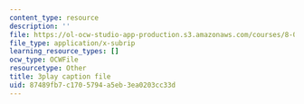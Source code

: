 ```yaml
---
content_type: resource
description: ''
file: https://ol-ocw-studio-app-production.s3.amazonaws.com/courses/8-01sc-classical-mechanics-fall-2016/87489fb7c1705794a5eb3ea0203cc33d_tO6Wh_HhifI.vtt
file_type: application/x-subrip
learning_resource_types: []
ocw_type: OCWFile
resourcetype: Other
title: 3play caption file
uid: 87489fb7-c170-5794-a5eb-3ea0203cc33d
---
```

